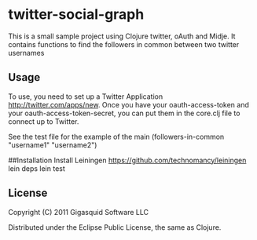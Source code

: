 # twitter-social-graph

This is a small sample project using Clojure twitter, oAuth and Midje.  It contains functions to find the followers in common between two twitter usernames

## Usage

To use, you need to set up a Twitter Application http://twitter.com/apps/new.
Once you have your oauth-access-token and your oauth-access-token-secret, you can put them in the core.clj file to connect up to Twitter.

See the test file for the example of the main  (followers-in-common "username1" "username2")

##Installation
Install Leiningen https://github.com/technomancy/leiningen
lein deps
lein test


## License

Copyright (C) 2011 Gigasquid Software LLC

Distributed under the Eclipse Public License, the same as Clojure.
